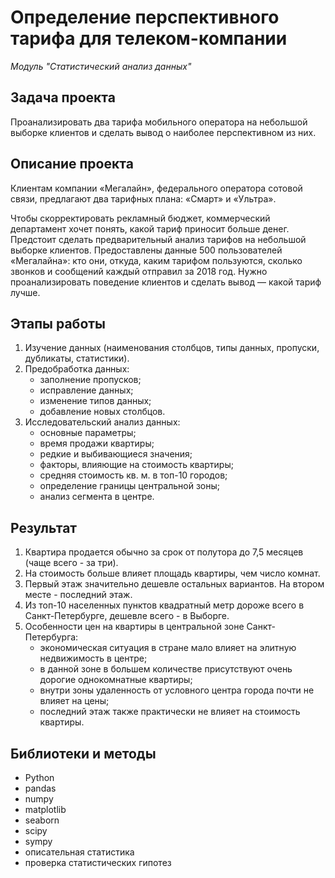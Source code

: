 # Определение перспективного тарифа для телеком-компании

_Модуль "Статистический анализ данных"_


## Задача проекта

Проанализировать два тарифа мобильного оператора на небольшой выборке клиентов и сделать вывод о наиболее перспективном из них.


## Описание проекта

Клиентам компании «Мегалайн», федерального оператора сотовой связи, предлагают два тарифных плана: «Смарт» и «Ультра». 

Чтобы скорректировать рекламный бюджет, коммерческий департамент хочет понять, какой тариф приносит больше денег. 
Предстоит сделать предварительный анализ тарифов на небольшой выборке клиентов. Предоставлены данные 500 пользователей «Мегалайна»: кто они, откуда, каким тарифом пользуются, сколько звонков и сообщений каждый отправил за 2018 год. 
Нужно проанализировать поведение клиентов и сделать вывод — какой тариф лучше.


## Этапы работы

1.  Изучение данных (наименования столбцов, типы данных, пропуски, дубликаты, статистики).
2.  Предобработка данных:
    - заполнение пропусков;
    - исправление данных;
    - изменение типов данных;
    - добавление новых столбцов.
3.  Исследовательский анализ данных:
    - основные параметры;
    - время продажи квартиры;
    - редкие и выбивающиеся значения;
    - факторы, влияющие на стоимость квартиры;
    - средняя стоимость кв. м. в топ-10 городов;
    - определение границы центральной зоны;
    - анализ сегмента в центре.


## Результат


1. Квартира продается обычно за срок от полутора до 7,5 месяцев (чаще всего - за три).
2. На стоимость больше влияет площадь квартиры, чем число комнат.
3. Первый этаж значительно дешевле остальных вариантов. На втором месте - последний этаж.
4. Из топ-10 населенных пунктов квадратный метр дороже всего в Санкт-Петербурге, дешевле всего - в Выборге.
5. Особенности цен на квартиры в центральной зоне Санкт-Петербурга:
    - экономическая ситуация в стране мало влияет на элитную недвижимость в центре;
    - в данной зоне в большем количестве присутствуют очень дорогие однокомнатные квартиры;
    - внутри зоны удаленность от условного центра города почти не влияет на цены;
    - последний этаж также практически не влияет на стоимость квартиры.


## Библиотеки и методы

- Python
- pandas
- numpy
- matplotlib
- seaborn
- scipy
- sympy
- описательная статистика
- проверка статистических гипотез
